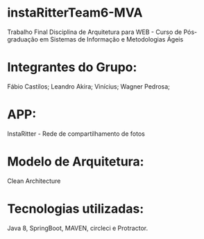 # instaRitterTeam6-MVA
  Trabalho Final Disciplina de Arquitetura para WEB - Curso de Pós-graduação em Sistemas de Informação e Metodologias Ágeis
  
# Integrantes do Grupo:
  Fábio Castilos;
  Leandro Akira;
  Vinícius;
  Wagner Pedrosa;

# APP: 
InstaRitter - Rede de compartilhamento de fotos 

# Modelo de Arquitetura: 
Clean Architecture 

# Tecnologias utilizadas: 
Java 8, SpringBoot, MAVEN, circleci e Protractor.

